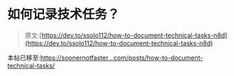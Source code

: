 # 如何记录技术任务？

> 原文:[https://dev.to/ssolo112/how-to-document-technical-tasks-n8d](https://dev.to/ssolo112/how-to-document-technical-tasks-n8d)

本帖已移至:[https://soonernotfaster . com/posts/how-to-document-technical-tasks/](https://soonernotfaster.com/posts/how-to-document-technical-tasks/)